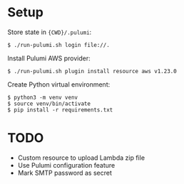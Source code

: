 # Setup

Store state in `{CWD}/.pulumi`:
```
$ ./run-pulumi.sh login file://.
```

Install Pulumi AWS provider:
```
$ ./run-pulumi.sh plugin install resource aws v1.23.0
```

Create Python virtual environment:
```
$ python3 -m venv venv
$ source venv/bin/activate
$ pip install -r requirements.txt
```

# TODO

* Custom resource to upload Lambda zip file
* Use Pulumi configuration feature
* Mark SMTP password as secret


